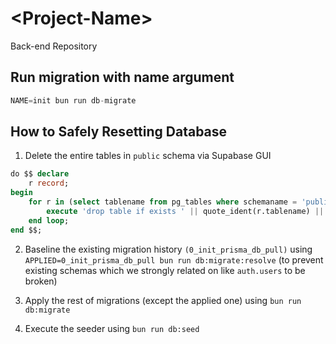 # \<Project-Name\>
Back-end Repository

## Run migration with name argument
```js
NAME=init bun run db-migrate
```

## How to Safely Resetting Database
1. Delete the entire tables in `public` schema via Supabase GUI
```sql
do $$ declare
    r record;
begin
    for r in (select tablename from pg_tables where schemaname = 'public') loop
        execute 'drop table if exists ' || quote_ident(r.tablename) || ' cascade';
    end loop;
end $$;

```
2. Baseline the existing migration history `(0_init_prisma_db_pull)` using `APPLIED=0_init_prisma_db_pull bun run db:migrate:resolve` (to prevent existing schemas which we strongly related on like `auth.users` to be broken)

3. Apply the rest of migrations (except the applied one) using `bun run db:migrate`

4. Execute the seeder using `bun run db:seed`
